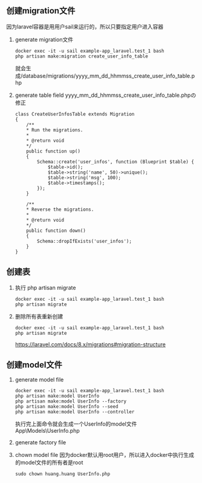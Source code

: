 ## 创建migration文件

因为laravel容器是用用户sail来运行的，所以只要指定用户进入容器

1. generate migration文件

    ```
    docker exec -it -u sail example-app_laravel.test_1 bash
    php artisan make:migration create_user_info_table
    ```
    就会生成/database/migrations/yyyy_mm_dd_hhmmss_create_user_info_table.php

2. generate table field
    yyyy_mm_dd_hhmmss_create_user_info_table.phpの修正
    ```
    class CreateUserInfosTable extends Migration
    {
        /**
        * Run the migrations.
        *
        * @return void
        */
        public function up()
        {
            Schema::create('user_infos', function (Blueprint $table) {
                $table->id();
                $table->string('name', 50)->unique();
                $table->string('msg', 100);
                $table->timestamps();
            });
        }

        /**
        * Reverse the migrations.
        *
        * @return void
        */
        public function down()
        {
            Schema::dropIfExists('user_infos');
        }
    }
    ```

## 创建表

1. 执行 php artisan migrate
    ```
    docker exec -it -u sail example-app_laravel.test_1 bash
    php artisan migrate
    ```

2. 删除所有表重新创建
    ```
    docker exec -it -u sail example-app_laravel.test_1 bash
    php artisan migrate
    ```

    https://laravel.com/docs/8.x/migrations#migration-structure

## 创建model文件

1. generate model file
    ```
    docker exec -it -u sail example-app_laravel.test_1 bash
    php artisan make:model UserInfo
    php artisan make:model UserInfo --factory
    php artisan make:model UserInfo --seed
    php artisan make:model UserInfo --controller
    ```
    执行完上面命令就会生成一个UserInfo的model文件 
    App\Models\UserInfo.php

2. generate factory file

2. chown model file
   因为docker默认用root用户，所以进入docker中执行生成的model文件的所有者是root
    ```
   sudo chown huang.huang UserInfo.php
    ```

